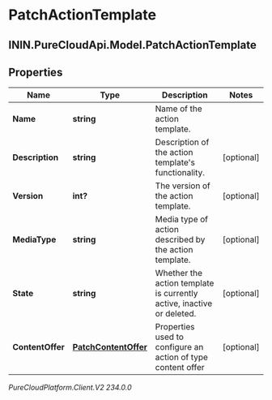 # PatchActionTemplate

## ININ.PureCloudApi.Model.PatchActionTemplate

## Properties

|Name | Type | Description | Notes|
|------------ | ------------- | ------------- | -------------|
| **Name** | **string** | Name of the action template. | |
| **Description** | **string** | Description of the action template&#39;s functionality. | [optional] |
| **Version** | **int?** | The version of the action template. | [optional] |
| **MediaType** | **string** | Media type of action described by the action template. | [optional] |
| **State** | **string** | Whether the action template is currently active, inactive or deleted. | [optional] |
| **ContentOffer** | [**PatchContentOffer**](PatchContentOffer) | Properties used to configure an action of type content offer | [optional] |



_PureCloudPlatform.Client.V2 234.0.0_
